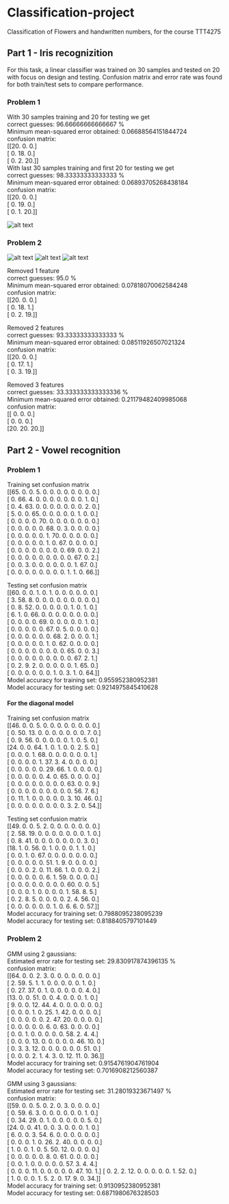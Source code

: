 # Classification-project
Classification of Flowers and handwritten numbers, for the course TTT4275


## Part 1 - Iris recognizition
For this task, a linear classifier was trained on 30 samples and tested on 20 with focus on design and testing.
Confusion matrix and error rate was found for both train/test sets to compare performance.

### Problem 1
With 30 samples training and 20 for testing we get   
correct guesses:  96.66666666666667 %  
Minimum mean-squared error obtained:  0.06688564151844724  
confusion matrix:  
 [[20.  0.  0.]  
 [ 0. 18.  0.]  
 [ 0.  2. 20.]]  
With last 30 samples training and first 20 for testing we get  
correct guesses:  98.33333333333333 %  
Minimum mean-squared error obtained:  0.06893705268438184  
confusion matrix:  
 [[20.  0.  0.]  
 [ 0. 19.  0.]  
 [ 0.  1. 20.]]  


![alt text](https://raw.githubusercontent.com/mariusud/Classification-project/master/figures/mse_values.png)
### Problem 2
![alt text](https://raw.githubusercontent.com/mariusud/Classification-project/master/figures/histogram1.png)
![alt text](https://raw.githubusercontent.com/mariusud/Classification-project/master/figures/histogram2.png )
![alt text](https://raw.githubusercontent.com/mariusud/Classification-project/master/figures/histogram3.png )

Removed 1 feature  
correct guesses:  95.0 %  
Minimum mean-squared error obtained:  0.07818070062584248  
confusion matrix:    
 [[20.  0.  0.]  
 [ 0. 18.  1.]  
 [ 0.  2. 19.]]  

Removed 2 features  
correct guesses:  93.33333333333333 %  
Minimum mean-squared error obtained:  0.08511926507021324  
confusion matrix:  
 [[20.  0.  0.]  
 [ 0. 17.  1.]  
 [ 0.  3. 19.]]  

Removed 3 features  
correct guesses:  33.333333333333336 %  
Minimum mean-squared error obtained:  0.21179482409985068  
confusion matrix:  
 [[ 0.  0.  0.]  
 [ 0.  0.  0.]  
 [20. 20. 20.]]  



 ## Part 2 - Vowel recognition

### Problem 1

Training set confusion matrix   
[[65.  0.  0.  5.  0.  0.  0.  0.  0.  0.  0.  0.]   
 [ 0. 66.  4.  0.  0.  0.  0.  0.  0.  0.  1.  0.]   
 [ 0.  4. 63.  0.  0.  0.  0.  0.  0.  0.  2.  0.]   
 [ 5.  0.  0. 65.  0.  0.  0.  0.  0.  1.  0.  0.]   
 [ 0.  0.  0.  0. 70.  0.  0.  0.  0.  0.  0.  0.]   
 [ 0.  0.  0.  0.  0. 68.  0.  3.  0.  0.  0.  0.]   
 [ 0.  0.  0.  0.  0.  1. 70.  0.  0.  0.  0.  0.]   
 [ 0.  0.  0.  0.  0.  1.  0. 67.  0.  0.  0.  0.]   
 [ 0.  0.  0.  0.  0.  0.  0.  0. 69.  0.  0.  2.]   
 [ 0.  0.  0.  0.  0.  0.  0.  0.  0. 67.  0.  2.]   
 [ 0.  0.  3.  0.  0.  0.  0.  0.  0.  1. 67.  0.]   
 [ 0.  0.  0.  0.  0.  0.  0.  0.  1.  1.  0. 66.]]   
   
 Testing set confusion matrix   
[[60.  0.  0.  1.  0.  1.  0.  0.  0.  0.  0.  0.]   
 [ 3. 58.  8.  0.  0.  0.  0.  0.  0.  0.  0.  0.]   
 [ 0.  8. 52.  0.  0.  0.  0.  0.  1.  0.  1.  0.]   
 [ 6.  1.  0. 66.  0.  0.  0.  0.  0.  0.  0.  0.]   
 [ 0.  0.  0.  0. 69.  0.  0.  0.  0.  0.  1.  0.]   
 [ 0.  0.  0.  0.  0. 67.  0.  5.  0.  0.  0.  0.]   
 [ 0.  0.  0.  0.  0.  0. 68.  2.  0.  0.  0.  1.]   
 [ 0.  0.  0.  0.  0.  1.  0. 62.  0.  0.  0.  0.]   
 [ 0.  0.  0.  0.  0.  0.  0.  0. 65.  0.  0.  3.]   
 [ 0.  0.  0.  0.  0.  0.  0.  0.  0. 67.  2.  1.]   
 [ 0.  2.  9.  2.  0.  0.  0.  0.  0.  1. 65.  0.]   
 [ 0.  0.  0.  0.  0.  0.  1.  0.  3.  1.  0. 64.]]   
Model accuracy for training set:  0.955952380952381   
Model accuracy for testing set:  0.9214975845410628   

#### For the diagonal model

Training set confusion matrix   
[[46.  0.  0.  5.  0.  0.  0.  0.  0.  0.  0.  0.]   
 [ 0. 50. 13.  0.  0.  0.  0.  0.  0.  0.  7.  0.]   
 [ 0.  9. 56.  0.  0.  0.  0.  0.  1.  0.  5.  0.]   
 [24.  0.  0. 64.  1.  0.  1.  0.  0.  2.  5.  0.]   
 [ 0.  0.  0.  1. 68.  0.  0.  0.  0.  0.  0.  1.]   
 [ 0.  0.  0.  0.  1. 37.  3.  4.  0.  0.  0.  0.]   
 [ 0.  0.  0.  0.  0. 29. 66.  1.  0.  0.  0.  0.]   
 [ 0.  0.  0.  0.  0.  4.  0. 65.  0.  0.  0.  0.]   
 [ 0.  0.  0.  0.  0.  0.  0.  0. 63.  0.  0.  9.]   
 [ 0.  0.  0.  0.  0.  0.  0.  0.  0. 56.  7.  6.]   
 [ 0. 11.  1.  0.  0.  0.  0.  0.  3. 10. 46.  0.]   
 [ 0.  0.  0.  0.  0.  0.  0.  0.  3.  2.  0. 54.]]   

  Testing set confusion matrix   
[[49.  0.  0.  5.  2.  0.  0.  0.  0.  0.  0.  0.]   
 [ 2. 58. 19.  0.  0.  0.  0.  0.  0.  0.  1.  0.]   
 [ 0.  8. 41.  0.  0.  0.  0.  0.  0.  0.  3.  0.]   
 [18.  1.  0. 56.  0.  1.  0.  0.  0.  1.  1.  0.]   
 [ 0.  0.  1.  0. 67.  0.  0.  0.  0.  0.  0.  0.]   
 [ 0.  0.  0.  0.  0. 51.  1.  9.  0.  0.  0.  0.]   
 [ 0.  0.  0.  2.  0. 11. 66.  1.  0.  0.  0.  2.]   
 [ 0.  0.  0.  0.  0.  6.  1. 59.  0.  0.  0.  0.]   
 [ 0.  0.  0.  0.  0.  0.  0.  0. 60.  0.  0.  5.]   
 [ 0.  0.  0.  1.  0.  0.  0.  0.  1. 58.  8.  5.]   
 [ 0.  2.  8.  5.  0.  0.  0.  0.  2.  4. 56.  0.]   
 [ 0.  0.  0.  0.  0.  0.  1.  0.  6.  6.  0. 57.]]   
Model accuracy for training set:  0.7988095238095239   
Model accuracy for testing set:  0.8188405797101449   


 ### Problem 2
GMM using 2 gaussians:      
Estimated error rate for testing set:  29.830917874396135 %        
confusion matrix:      
 [[64.  0.  0.  2.  3.  0.  0.  0.  0.  0.  0.  0.]        
 [ 2. 59.  5.  1.  1.  0.  0.  0.  0.  0.  1.  0.]      
 [ 0. 27. 37.  0.  1.  0.  0.  0.  0.  0.  4.  0.]  
 [13.  0.  0. 51.  0.  0.  4.  0.  0.  0.  1.  0.]      
 [ 9.  0.  0. 12. 44.  4.  0.  0.  0.  0.  0.  0.]    
 [ 0.  0.  0.  1.  0. 25.  1. 42.  0.  0.  0.  0.]   
 [ 0.  0.  0.  0.  0.  2. 47. 20.  0.  0.  0.  0.]    
 [ 0.  0.  0.  0.  0.  6.  0. 63.  0.  0.  0.  0.]   
 [ 0.  0.  1.  0.  0.  0.  0.  0. 58.  2.  4.  4.]    
 [ 0.  0.  0. 13.  0.  0.  0.  0.  0. 46. 10.  0.]   
 [ 0.  3.  3. 12.  0.  0.  0.  0.  0.  0. 51.  0.]    
 [ 0.  0.  0.  2.  1.  4.  3.  0. 12. 11.  0. 36.]]  
Model accuracy for training set:  0.9154761904761904    
Model accuracy for testing set:  0.7016908212560387   

GMM using 3 gaussians:     
Estimated error rate for testing set:  31.28019323671497 %    
confusion matrix:    
 [[59.  0.  0.  5.  0.  2.  0.  3.  0.  0.  0.  0.]   
 [ 0. 59.  6.  3.  0.  0.  0.  0.  0.  0.  1.  0.]     
 [ 0. 34. 29.  0.  1.  0.  0.  0.  0.  0.  5.  0.]    
 [24.  0.  0. 41.  0.  0.  3.  0.  0.  0.  1.  0.]    
 [ 6.  0.  0.  3. 54.  6.  0.  0.  0.  0.  0.  0.]      
 [ 0.  0.  0.  1.  0. 26.  2. 40.  0.  0.  0.  0.]    
 [ 1.  0.  0.  1.  0.  5. 50. 12.  0.  0.  0.  0.]     
 [ 0.  0.  0.  0.  0.  8.  0. 61.  0.  0.  0.  0.]   
 [ 0.  0.  1.  0.  0.  0.  0.  0. 57.  3.  4.  4.]     
 [ 0.  0.  0. 11.  0.  0.  0.  0.  0. 47. 10.  1.] 
 [ 0.  2.  2. 12.  0.  0.  0.  0.  0.  1. 52.  0.]      
 [ 1.  0.  0.  0.  1.  5.  2.  0. 17.  9.  0. 34.]]    
Model accuracy for training set:  0.9130952380952381   
Model accuracy for testing set:  0.6871980676328503  